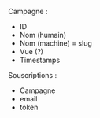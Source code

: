 Campagne : 

- ID
- Nom (humain)
- Nom (machine) = slug
- Vue (?)
- Timestamps

Souscriptions :
- Campagne
- email
- token